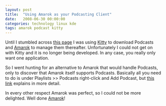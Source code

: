 ```yaml
---
layout: post
title:  "Using Amarok as your Podcasting Client"
date:   2008-06-30 00:00:00
categories: technology linux kde
tags: amarok podcast kitty
---
```


Until I stumbled across [this page][howto] I was using [Kitty] to download Podcasts and [Amarok] to manage them thereafter.  Unfortunately I could not get on with Kitty and it is no longer being developed.  In any case, you really only want one application.

So I went hunting for an alternative to Amarok that would handle Podcasts, only to discover that Amarok itself supports Podcasts.  Basically all you need to do is under Playlists >> Podcasts right-click and Add Podcast, but [this link][howto] explains in more detail.

<!--more-->

In every other respect Amarok was perfect, so I could not be more delighted.  Well done [Amarok]!

[amarok]: http://amarok.kde.org/
[howto]: http://www.newlinuxuser.com/howto-use-amarok-to-listen-to-podcasts/
[kitty]: http://www.kesiev.com/kittyguide/home/
